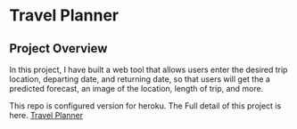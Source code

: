 # Travel Planner

## Project Overview

In this project, I have built a web tool that allows users enter the desired trip location, departing date, and returning date, so that users will get the a predicted forecast, an image of the location, length of trip, and more. 

This repo is configured version for heroku. The Full detail of this project is here.
[Travel Planner](https://github.com/yukariIm8/Udacity_FEND_05_Capstone_Travel_Planner_App)